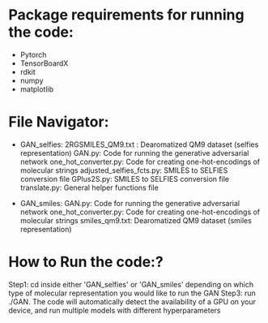 # Package requirements for running the code: 
- Pytorch
- TensorBoardX
- rdkit 
- numpy 
- matplotlib


# File Navigator: 

- GAN_selfies: 
2RGSMILES_QM9.txt : Dearomatized QM9 dataset (selfies representation)
GAN.py: Code for running the generative adversarial network
one_hot_converter.py: Code for creating one-hot-encodings of molecular strings
adjusted_selfies_fcts.py: SMILES to SELFIES conversion file
GPlus2S.py: SMILES to SELFIES conversion file
translate.py: General helper functions file

- GAN_smiles: 
GAN.py: Code for running the generative adversarial network
one_hot_converter.py: Code for creating one-hot-encodings of molecular strings
smiles_qm9.txt: Dearomatized QM9 dataset (smiles representation)

# How to Run the code:? 
Step1: cd inside either 'GAN_selfies' or 'GAN_smiles' depending on which type of molecular representation you would like to run the GAN
Step3: run ./GAN.
       The code will automatically detect the availability of a GPU on your device, and run multiple models with different hyperparameters
